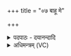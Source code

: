 +++
title = "०७ बाहू मे"

+++
<details><summary>पदपाठः - दयानन्दादि</summary>

बा॒हूऽइति॑ बा॒हू। मे॒। बल॑म्। इ॒न्द्रि॒यम्। हस्तौ॑। मे॒। कर्म॑। वी॒र्य᳖म्। आ॒त्मा। क्ष॒त्रम्। उरः॑। मम॑। ७।
</details>

<details><summary>अधिमन्त्रम् (VC)</summary>

- राजा देवता
- प्रजापतिर्ऋषिः
- निचृद्गायत्री
- षड्जः
</details>